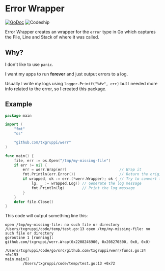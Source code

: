# Error Wrapper

[![GoDoc](https://img.shields.io/badge/godoc-reference-blue.svg?style=flat-square)](https://godoc.org/github.com/txgruppi/werr)
![Codeship](https://img.shields.io/codeship/563848f0-1cc7-0133-3afb-0ee7adf4cd2d.svg?style=flat-square)

Error Wrapper creates an wrapper for the `error` type in Go which captures the File, Line and Stack of where it was called.

## Why?

I don't like to use `panic`.

I want my apps to run **forever** and just output errors to a log.

Usually I write my logs using `logger.Printf("%#v", err)` but I needed more info related to the error, so I created this package.

## Example

```go
package main

import (
	"fmt"
	"os"

	"github.com/txgruppi/werr"
)

func main() {
	file, err := os.Open("/tmp/my-missing-file")
	if err != nil {
		err = werr.Wrap(err)                        // Wrap it
		fmt.Println(err.Error())                    // Return the original error message
		if wrapped, ok := err.(*werr.Wrapper); ok { // Try to convert to `*werr.Wrapper`
			lg, _ := wrapped.Log() // Generate the log message
			fmt.Println(lg)        // Print the log message
		}
	}
	defer file.Close()
}
```

This code will output something line this:

```
open /tmp/my-missing-file: no such file or directory
/Users/txgruppi/code/temp/test.go:13 open /tmp/my-missing-file: no such file or directory
goroutine 1 [running]:
github.com/txgruppi/werr.Wrap(0x2208246900, 0x208270300, 0x0, 0x0)
        /Users/txgruppi/code/go/src/github.com/txgruppi/werr/funcs.go:24 +0x153
main.main()
        /Users/txgruppi/code/temp/test.go:13 +0x72
```
